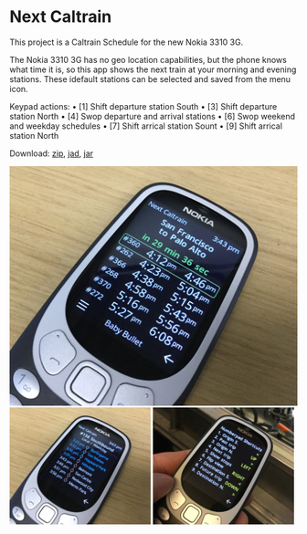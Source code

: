 # Next Caltrain

This project is a Caltrain Schedule for the new Nokia 3310 3G.

The Nokia 3310 3G has no geo location capabilities, but the phone knows what time it is, so this app shows the next train at your morning and evening stations. These idefault stations can be selected and saved from the menu icon.

Keypad actions:
• [1] Shift departure station South
• [3] Shift departure station North
• [4] Swop departure and arrival stations
• [6] Swop weekend and weekday schedules
• [7] Shift arrical station Sount
• [9] Shift arrical station North

Download: [zip](https://github.com/woodie/Caltrain-Schedule-MIDlet/raw/master/dist/NextCaltrain.zip),
[jad](https://raw.githubusercontent.com/woodie/Caltrain-Schedule-MIDlet/master/dist/NextCaltrain.jad),
[jar](https://raw.githubusercontent.com/woodie/Caltrain-Schedule-MIDlet/master/dist/NextCaltrain.jar)

![alt text](https://raw.githubusercontent.com/woodie/Caltrain-Schedule-MIDlet/master/docs/stops.jpg)
<img width="49%" src="https://raw.githubusercontent.com/woodie/Caltrain-Schedule-MIDlet/master/docs/train.jpg" valign="top">
<img width="49%" src="https://raw.githubusercontent.com/woodie/Caltrain-Schedule-MIDlet/master/docs/hints.jpg" valign="top">
